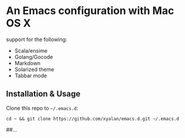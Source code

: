 # An Emacs configuration with Mac OS X

support for the following:

- Scala/ensime
- Golang/Gocode
- Markdown
- Solarized theme
- Tabbar mode

## Installation & Usage

Clone this repo to `~/.emacs.d`:

```
cd ~ && git clone https://github.com/xyalan/emacs.d.git ~/.emacs.d
```

##...

